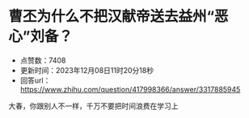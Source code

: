 # 曹丕为什么不把汉献帝送去益州“恶心”刘备？
- 点赞数：7408
- 更新时间：2023年12月08日11时20分18秒
- 回答url：https://www.zhihu.com/question/417998366/answer/3317885945
<body>
 <p data-pid="qt_Md0m7">大春，你跟别人不一样，千万不要把时间浪费在学习上</p>
</body>
